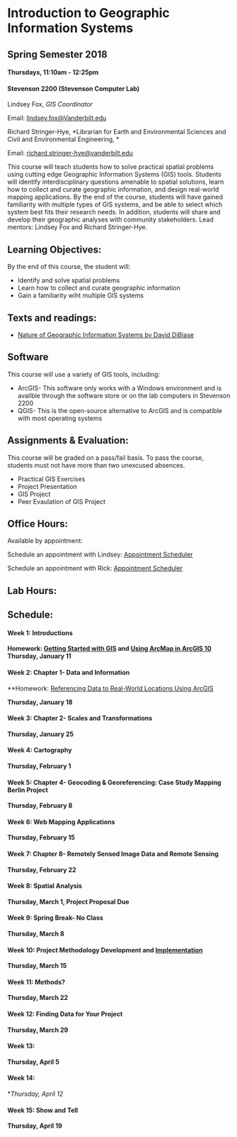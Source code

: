 # Introduction to Geographic Information Systems   
## Spring Semester 2018
#### Thursdays, 11:10am - 12:25pm
#### Stevenson 2200 (Stevenson  Computer Lab)

Lindsey Fox, *GIS Coordinator*

Email:  lindsey.fox@Vanderbilt.edu

Richard Stringer-Hye, *Librarian for Earth and Environmental Sciences and Civil and Environmental Engineering, *

Email:  richard.stringer-hye@vanderbilt.edu

This course will teach students how to solve practical spatial problems using cutting edge Geographic Information Systems (GIS) tools. Students will identify interdisciplinary questions amenable to spatial solutions, learn how to collect and curate geographic information, and design real-world mapping applications. By the end of the course, students will have gained familiarity with multiple types of GIS systems, and be able to select which system best fits their research needs. In addition, students will share and develop their geographic analyses with community stakeholders.  Lead mentors: Lindsey Fox and Richard Stringer-Hye.


## Learning Objectives:

By the end of this course, the student will:

* Identify and solve spatial problems
* Learn how to collect and curate geographic information
* Gain a familiarity wiht multiple GIS systems

## Texts and readings:

* [Nature of Geographic Information Systems by David DiBiase](http://open.umn.edu/opentextbooks/BookDetail.aspx?bookId=428)  

## Software

This course will use a variety of GIS tools, including:  

* ArcGIS- This software only works with a Windows environment and is availble through the software store or on the lab computers in Stevenson 2200
* QGIS-  This is the open-source alternative to ArcGIS and is compatible with most operating systems

## Assignments & Evaluation:

This course will be graded on a pass/fail basis. To pass the course, students must not have more than two unexcused absences. 

* Practical GIS Exercises
* Project Presentation 
* GIS Project 
* Peer Evaulation of GIS Project 

## Office Hours:

Available by appointment:  

Schedule an appointment with Lindsey: [Appointment Scheduler](http://calendar.library.vanderbilt.edu/appointment/9471)

Schedule an appointment with Rick: [Appointment Scheduler](http://calendar.library.vanderbilt.edu/appointment/8737)

## Lab Hours:

## Schedule:

#### Week 1:  Introductions
**Homework: [Getting Started with GIS](https://www.esri.com/training/catalog/57630434851d31e02a43ef28/getting-started-with-gis/) and [Using ArcMap in ArcGIS 10](https://www.esri.com/training/catalog/5763042b851d31e02a43ed4d/using-arcmap-in-arcgis-desktop-10/)**
**Thursday, January 11** 

#### Week 2:  Chapter 1- Data and Information
**Homework: [Referencing Data to Real-World Locations Using ArcGIS](https://www.esri.com/training/catalog/57630438851d31e02a43f293/referencing-data-to-real-world-locations-using-arcgis/)

**Thursday, January 18** 

#### Week 3:  Chapter 2- Scales and Transformations

**Thursday, January 25**

#### Week 4:  Cartography

**Thursday, February 1** 

#### Week 5:  Chapter 4- Geocoding & Georeferencing: Case Study Mapping Berlin Project

**Thursday, February 8** 

#### Week 6:  Web Mapping Applications

**Thursday, February 15**

#### Week 7:  Chapter 8- Remotely Sensed Image Data and Remote Sensing

**Thursday, February 22** 

#### Week 8:  Spatial Analysis

**Thursday, March 1, Project Proposal Due**

#### Week 9:  Spring Break- No Class

**Thursday, March 8** 

#### Week 10:  Project Methodology Development and [Implementation](https://www.gislounge.com/defining-waterfall-and-agile-gis-project-management-styles/)

**Thursday, March 15** 

#### Week 11:  Methods?

**Thursday, March 22** 

#### Week 12:  Finding Data for Your Project

**Thursday, March 29** 

#### Week 13:  

**Thursday, April 5** 

#### Week 14:  

**Thursday, April 12* 

#### Week 15:  Show and Tell

**Thursday, April 19** 






 

